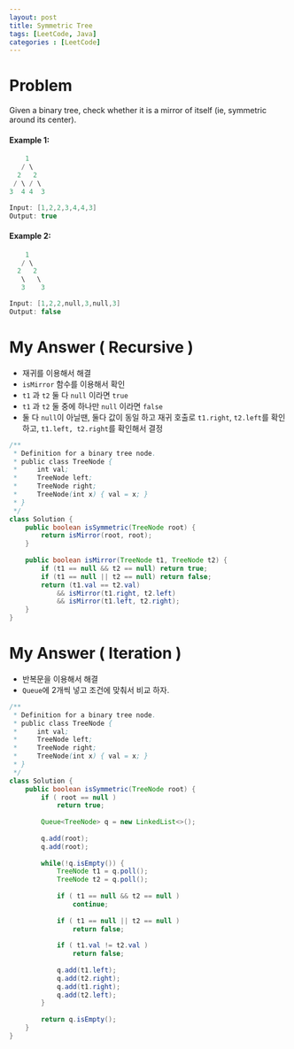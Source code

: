 ```yaml
---
layout: post
title: Symmetric Tree
tags: [LeetCode, Java]
categories : [LeetCode]
---
```


# Problem

Given a binary tree, check whether it is a mirror of itself (ie, symmetric around its center).

#### Example 1:

```swift
    1
   / \
  2   2
 / \ / \
3  4 4  3

Input: [1,2,2,3,4,4,3]
Output: true
```

#### Example 2:

```swift
    1
   / \
  2   2
   \   \
   3    3

Input: [1,2,2,null,3,null,3]
Output: false
```

# My Answer ( Recursive )

* 재귀를 이용해서 해결
* `isMirror` 함수를 이용해서 확인
* `t1` 과 `t2` 둘 다 `null` 이라면 `true`
* `t1` 과 `t2` 둘 중에 하나만 `null` 이라면 `false`
* 둘 다 `null`이 아닐땐, 둘다 값이 동일 하고 재귀 호출로 `t1.right`, `t2.left`를 확인하고, `t1.left, t2.right`를 확인해서 결정

```java
/**
 * Definition for a binary tree node.
 * public class TreeNode {
 *     int val;
 *     TreeNode left;
 *     TreeNode right;
 *     TreeNode(int x) { val = x; }
 * }
 */
class Solution {
    public boolean isSymmetric(TreeNode root) {
        return isMirror(root, root);
    }
    
    public boolean isMirror(TreeNode t1, TreeNode t2) {
        if (t1 == null && t2 == null) return true;
        if (t1 == null || t2 == null) return false;
        return (t1.val == t2.val)
            && isMirror(t1.right, t2.left)
            && isMirror(t1.left, t2.right);
    }
}
```

# My Answer ( Iteration )

* 반복문을 이용해서 해결
* `Queue`에 2개씩 넣고 조건에 맞춰서 비교 하자.

```java
/**
 * Definition for a binary tree node.
 * public class TreeNode {
 *     int val;
 *     TreeNode left;
 *     TreeNode right;
 *     TreeNode(int x) { val = x; }
 * }
 */
class Solution {
    public boolean isSymmetric(TreeNode root) {
        if ( root == null )
            return true;
        
        Queue<TreeNode> q = new LinkedList<>();
        
        q.add(root);
        q.add(root);
        
        while(!q.isEmpty()) {
            TreeNode t1 = q.poll();
            TreeNode t2 = q.poll();
            
            if ( t1 == null && t2 == null )
                continue;
            
            if ( t1 == null || t2 == null )
                return false;
            
            if ( t1.val != t2.val )
                return false;
            
            q.add(t1.left);
            q.add(t2.right);
            q.add(t1.right);
            q.add(t2.left);
        }
        
        return q.isEmpty();
    }
}
```